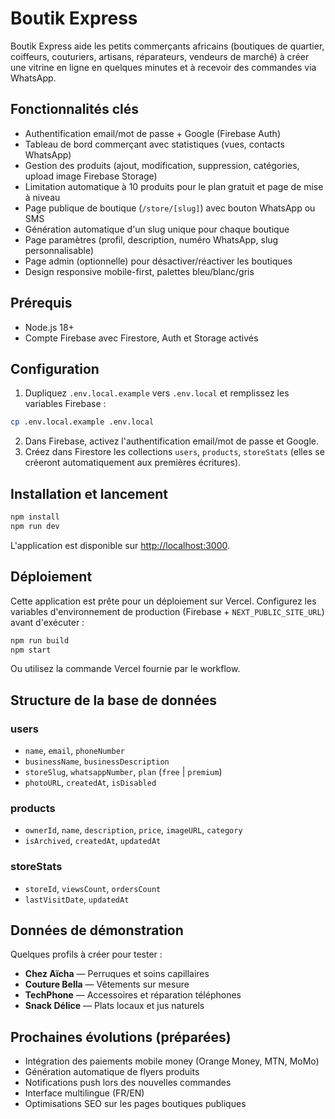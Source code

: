 # Boutik Express

Boutik Express aide les petits commerçants africains (boutiques de quartier, coiffeurs, couturiers, artisans, réparateurs, vendeurs de marché) à créer une vitrine en ligne en quelques minutes et à recevoir des commandes via WhatsApp.

## Fonctionnalités clés

- Authentification email/mot de passe + Google (Firebase Auth)
- Tableau de bord commerçant avec statistiques (vues, contacts WhatsApp)
- Gestion des produits (ajout, modification, suppression, catégories, upload image Firebase Storage)
- Limitation automatique à 10 produits pour le plan gratuit et page de mise à niveau
- Page publique de boutique (`/store/[slug]`) avec bouton WhatsApp ou SMS
- Génération automatique d'un slug unique pour chaque boutique
- Page paramètres (profil, description, numéro WhatsApp, slug personnalisable)
- Page admin (optionnelle) pour désactiver/réactiver les boutiques
- Design responsive mobile-first, palettes bleu/blanc/gris

## Prérequis

- Node.js 18+
- Compte Firebase avec Firestore, Auth et Storage activés

## Configuration

1. Dupliquez `.env.local.example` vers `.env.local` et remplissez les variables Firebase :

```bash
cp .env.local.example .env.local
```

2. Dans Firebase, activez l'authentification email/mot de passe et Google.
3. Créez dans Firestore les collections `users`, `products`, `storeStats` (elles se créeront automatiquement aux premières écritures).

## Installation et lancement

```bash
npm install
npm run dev
```

L'application est disponible sur [http://localhost:3000](http://localhost:3000).

## Déploiement

Cette application est prête pour un déploiement sur Vercel. Configurez les variables d'environnement de production (Firebase + `NEXT_PUBLIC_SITE_URL`) avant d'exécuter :

```bash
npm run build
npm start
```

Ou utilisez la commande Vercel fournie par le workflow.

## Structure de la base de données

### users
- `name`, `email`, `phoneNumber`
- `businessName`, `businessDescription`
- `storeSlug`, `whatsappNumber`, `plan` (`free` | `premium`)
- `photoURL`, `createdAt`, `isDisabled`

### products
- `ownerId`, `name`, `description`, `price`, `imageURL`, `category`
- `isArchived`, `createdAt`, `updatedAt`

### storeStats
- `storeId`, `viewsCount`, `ordersCount`
- `lastVisitDate`, `updatedAt`

## Données de démonstration

Quelques profils à créer pour tester :
- **Chez Aïcha** — Perruques et soins capillaires
- **Couture Bella** — Vêtements sur mesure
- **TechPhone** — Accessoires et réparation téléphones
- **Snack Délice** — Plats locaux et jus naturels

## Prochaines évolutions (préparées)

- Intégration des paiements mobile money (Orange Money, MTN, MoMo)
- Génération automatique de flyers produits
- Notifications push lors des nouvelles commandes
- Interface multilingue (FR/EN)
- Optimisations SEO sur les pages boutiques publiques

